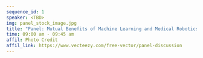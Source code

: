```yaml
---
sequence_id: 1
speaker: <TBD>
img: panel_stock_image.jpg
title: "Panel: Mutual Benefits of Machine Learning and Medical Robotics"
time: 09:00 am - 09:45 am
affil: Photo Credit 
affil_link: https://www.vecteezy.com/free-vector/panel-discussion
---
```

